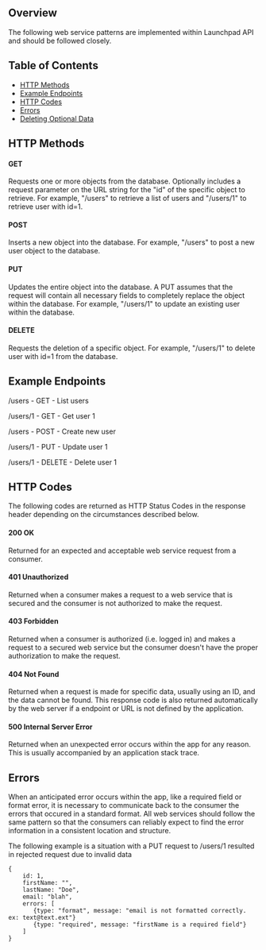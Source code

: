 ## Overview
The following web service patterns are implemented within Launchpad API and should be followed closely.

## Table of Contents
* [HTTP Methods](#http-methods)
* [Example Endpoints](#example-endpoints)
* [HTTP Codes](#http-codes)
* [Errors](#errors)
* [Deleting Optional Data](#deleting-optional-data)

## HTTP Methods

#### GET
Requests one or more objects from the database. Optionally includes a request parameter on the URL string for the "id" of the 
specific object to retrieve. For example, "/users" to retrieve a list of users and "/users/1" to retrieve user with id=1.

#### POST
Inserts a new object into the database. For example, "/users" to post a new user object to the database.

#### PUT
Updates the entire object into the database. A PUT assumes that the request will contain all necessary fields to completely 
replace the object within the database. For example, "/users/1" to update an existing user within the database.

#### DELETE
Requests the deletion of a specific object. For example, "/users/1" to delete user with id=1 from the database.

## Example Endpoints
/users - GET - List users

/users/1 - GET - Get user 1

/users - POST - Create new user

/users/1 - PUT - Update user 1

/users/1 - DELETE - Delete user 1


## HTTP Codes
The following codes are returned as HTTP Status Codes in the response header depending on the circumstances described below.

#### 200 OK
Returned for an expected and acceptable web service request from a consumer. 

#### 401 Unauthorized
Returned when a consumer makes a request to a web service that is secured and the consumer is not authorized to make the request.

#### 403 Forbidden
Returned when a consumer is authorized (i.e. logged in) and makes a request to a secured web service but the consumer doesn't have the proper authorization to make the request. 

#### 404 Not Found
Returned when a request is made for specific data, usually using an ID, and the data cannot be found. This response code is also returned automatically by the web server if a endpoint or URL is not defined by the application. 

#### 500 Internal Server Error
Returned when an unexpected error occurs within the app for any reason. This is usually accompanied by an application stack trace.

## Errors
When an anticipated error occurs within the app, like a required field or format error, it is necessary to communicate back to the consumer the errors that occured in a standard format. All web services should follow the same pattern so that the consumers can reliably expect to find the error information in a consistent location and structure.  

The following example is a situation with a PUT request to /users/1 resulted in rejected request due to invalid data

```
{
    id: 1,
    firstName: "",
    lastName: "Doe",
    email: "blah",
    errors: [
       {type: "format", message: "email is not formatted correctly. ex: text@text.ext"}
       {type: "required", message: "firstName is a required field"}
    ]
}
```
